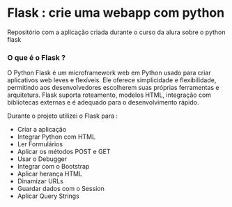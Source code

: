 # Flask : crie uma webapp com python
Repositório com a aplicação criada durante o curso da alura sobre o python flask

### **O que é o Flask ?**

O Python Flask é um microframework web em Python usado para criar aplicativos web leves e flexíveis. Ele oferece simplicidade e flexibilidade, permitindo aos desenvolvedores escolherem suas próprias ferramentas e arquitetura. Flask suporta roteamento, modelos HTML, integração com bibliotecas externas e é adequado para o desenvolvimento rápido.

Durante o projeto utilizei o Flask para :

- Criar a aplicação
- Integrar Python com HTML
- Ler Formulários
- Aplicar os métodos POST e GET
- Usar o Debugger
- Integrar com o Bootstrap
- Aplicar herança HTML
- Dinamizar URLs
- Guardar dados com o Session
- Aplicar Query Strings
